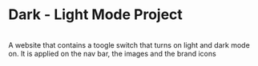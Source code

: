 # Dark - Light Mode Project
<br>
A website that contains a toogle switch that turns on light and dark mode on. It is applied on the nav bar, the images and the brand icons
